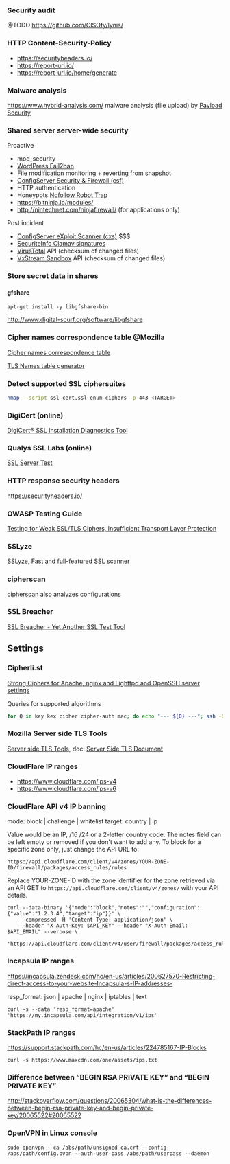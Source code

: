 ### Security audit

@TODO https://github.com/CISOfy/lynis/

### HTTP Content-Security-Policy

- https://securityheaders.io/
- https://report-uri.io/
- https://report-uri.io/home/generate

### Malware analysis

https://www.hybrid-analysis.com/ malware analysis (file upload) by [Payload Security](https://www.payload-security.com/)

### Shared server server-wide security

Proactive

- mod_security
- [WordPress Fail2ban](https://github.com/szepeviktor/wordpress-fail2ban)
- File modification monitoring + reverting from snapshot
- [ConfigServer Security & Firewall (csf)](https://configserver.com/cp/csf.html)
- HTTP authentication
- Honeypots [Nofollow Robot Trap](https://github.com/szepeviktor/wordpress-plugin-construction/tree/master/mu-nofollow-robot-trap)
- https://bitninja.io/modules/
- http://nintechnet.com/ninjafirewall/ (for applications only)

Post incident

- [ConfigServer eXploit Scanner (cxs)](https://configserver.com/cp/cxs.html) $$$
- [SecuriteInfo Clamav signatures](https://www.securiteinfo.com/services/anti-spam-anti-virus/improve-detection-rate-of-zero-day-malwares-for-clamav.shtml)
- [VirusTotal](https://www.virustotal.com/) API (checksum of changed files)
- [VxStream Sandbox](https://www.hybrid-analysis.com/) API (checksum of changed files)

### Store secret data in shares

#### gfshare

`apt-get install -y libgfshare-bin`

http://www.digital-scurf.org/software/libgfshare

### Cipher names correspondence table @Mozilla

[Cipher names correspondence table](https://wiki.mozilla.org/Security/Server_Side_TLS#Cipher_names_correspondence_table)

[TLS Names table generator](https://github.com/jvehent/tlsnames)

### Detect supported SSL ciphersuites

```bash
nmap --script ssl-cert,ssl-enum-ciphers -p 443 <TARGET>
```

### DigiCert (online)

[DigiCert® SSL Installation Diagnostics Tool](https://www.digicert.com/help/)

### Qualys SSL Labs (online)

[SSL Server Test](https://www.ssllabs.com/ssltest/index.html)

### HTTP response security headers

https://securityheaders.io/

### OWASP Testing Guide

[Testing for Weak SSL/TLS Ciphers, Insufficient Transport Layer Protection](https://www.owasp.org/index.php/Testing_for_Weak_SSL/TLS_Ciphers,_Insufficient_Transport_Layer_Protection_(OTG-CRYPST-001))

### SSLyze

[SSLyze, Fast and full-featured SSL scanner](https://github.com/nabla-c0d3/sslyze)

### cipherscan

[cipherscan](https://github.com/jvehent/cipherscan) also analyzes configurations

### SSL Breacher

[SSL Breacher - Yet Another SSL Test Tool](http://bl0g.yehg.net/2014/07/ssl-breacher-yet-another-ssl-test-tool.html)


## Settings

### Cipherli.st

[Strong Ciphers for Apache, nginx and Lighttpd and OpenSSH server settings](https://cipherli.st/)

Queries for supported algorithms

```bash
for Q in key kex cipher cipher-auth mac; do echo "--- ${Q} ---"; ssh -Q "$Q"; done
```

### Mozilla Server side TLS Tools

[Server side TLS Tools](http://mozilla.github.io/server-side-tls/ssl-config-generator/),
doc: [Server Side TLS Document](https://wiki.mozilla.org/Security/Server_Side_TLS)

### CloudFlare IP ranges

- https://www.cloudflare.com/ips-v4
- https://www.cloudflare.com/ips-v6

### CloudFlare API v4 IP banning

mode: block | challenge | whitelist
target: country | ip

Value would be an IP, /16 /24 or a 2-letter country code.
The notes field can be left empty or removed if you don't want to add any.
To block for a specific zone only, just change the API URL to:

`https://api.cloudflare.com/client/v4/zones/YOUR-ZONE-ID/firewall/packages/access_rules/rules`

Replace YOUR-ZONE-ID with the zone identifier for the zone
retrieved via an API GET to `https://api.cloudflare.com/client/v4/zones/` with your API details.

```
curl --data-binary '{"mode":"block","notes":"","configuration":{"value":"1.2.3.4","target":"ip"}}' \
    --compressed -H 'Content-Type: application/json' \
    --header "X-Auth-Key: $API_KEY" --header "X-Auth-Email: $API_EMAIL" --verbose \
    'https://api.cloudflare.com/client/v4/user/firewall/packages/access_rules/rules'
```

### Incapsula IP ranges

https://incapsula.zendesk.com/hc/en-us/articles/200627570-Restricting-direct-access-to-your-website-Incapsula-s-IP-addresses-

resp_format: json | apache | nginx | iptables | text

```
curl -s --data 'resp_format=apache' 'https://my.incapsula.com/api/integration/v1/ips'
```

### StackPath IP ranges

https://support.stackpath.com/hc/en-us/articles/224785167-IP-Blocks

```
curl -s https://www.maxcdn.com/one/assets/ips.txt
```

### Difference between “BEGIN RSA PRIVATE KEY” and “BEGIN PRIVATE KEY”

http://stackoverflow.com/questions/20065304/what-is-the-differences-between-begin-rsa-private-key-and-begin-private-key/20065522#20065522

### OpenVPN in Linux console

```
sudo openvpn --ca /abs/path/unsigned-ca.crt --config /abs/path/config.ovpn --auth-user-pass /abs/path/userpass --daemon
```
